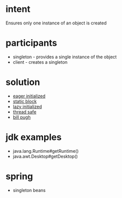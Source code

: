 # intent
Ensures only one instance of an object is created

# participants
- singleton - provides a single instance of the object
- client - creates a singleton

# solution
- [eager initialized](../../../src/main/java/com/sda/patterns/creational/singleton/ex1/Client.java)
- [static block](../../../src/main/java/com/sda/patterns/creational/singleton/ex2/Client.java)
- [lazy initialized](../../../src/main/java/com/sda/patterns/creational/singleton/ex3/Client.java)
- [thread safe](../../../src/main/java/com/sda/patterns/creational/singleton/ex4/Client.java)
- [bill pugh](../../../src/main/java/com/sda/patterns/creational/singleton/ex5/Client.java)

# jdk examples
- java.lang.Runtime#getRuntime()
- java.awt.Desktop#getDesktop()

# spring
- singleton beans
